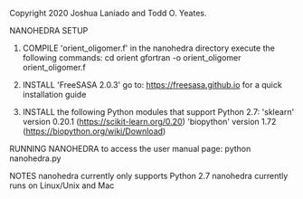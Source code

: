 Copyright 2020 Joshua Laniado and Todd O. Yeates.


NANOHEDRA SETUP
1) COMPILE 'orient_oligomer.f'
in the nanohedra directory execute the following commands:
cd orient
gfortran -o orient_oligomer orient_oligomer.f

2) INSTALL 'FreeSASA 2.0.3'
go to: https://freesasa.github.io for a quick installation guide

3) INSTALL the following Python modules that support Python 2.7:
'sklearn' version 0.20.1 (https://scikit-learn.org/0.20)
'biopython' version 1.72 (https://biopython.org/wiki/Download)


RUNNING NANOHEDRA
to access the user manual page: 
python nanohedra.py 


NOTES
nanohedra currently only supports Python 2.7
nanohedra currently runs on Linux/Unix and Mac

